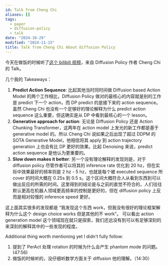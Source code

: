 ```yaml
---
id: Talk from Cheng Chi
aliases: []
tags:
  - paper
  - diffusion-policy
  - talk
date: "2024-10-29"
modified: "2024-11-15"
title: Talk from Cheng Chi About Diffusion Policy
---
```


今天在做饭的时候听了[这个 bilibili 视频](https://www.bilibili.com/video/BV1ZaeAe7EMu)，来自 Diffusion Policy 作者 Cheng Chi 的 Talk。

几个我的 Takeaways：

1. **Predict Action Sequence**: 比起其他当时同时间做 Diffusion based Action Model 的两个工作相比，Diffusion Policy 做对的最核心的内容就是别的工作是 predict 下一个 action，而 DP predict 的是接下来的 action sequence。虽然 Cheng Chi 也没有一个足够好的理论解释为什么 predict action sequence 这么重要，但这确实是从 DP 中看到最核心的一个 lesson。
2. **Generative approach for action**: 无论是 Diffusion Policy 还是 Action Chunking Transformer，这两年在 action model 上发光的新工作都是基于 generative model 的。所以 Cheng Chi 说如果之后出现了超过 DDPM 的 SOTA Generative Model，他相信将其 apply 到 action trajectory generation 上也会有比 DP 更好的效果。比起 Denoising 来说，predict action sequence 是他认为更重要的。
3. **Slow down makes it better**: 另一个没有理论解释的发现则是，对于 diffusion policy 尽管作者可以将其的 inference rate 优化到 20 hz，但在实际中效果最好的频率则是 2 hz - 5 hz，也就是每个被 executed sequence 所 cover 的时间大概在 0.25s 到 0.5 s。这个区间大概符合人从看到东西到可以做出反应的所需的时间。这里得到的结论是与之前的直觉不符合的，人们往往默认更高在机器人领域更高频率的控制是更好的，但在 diffusion policy 上反而是相对较慢的 inference speed 更好。

这上面其实很多的发现都是 “我发现这个东西 work，但我没有很好的理论框架解释为什么这个 design choice works 但是其他的不 work”。 可以看出 action generation model 这个领域现在就只是探索，我们还远没有到可以有足够深刻的来深刻的解释其中的一些发现的程度。

Additional thing worth mentioning yet I didn't fully follow:

1. 提到了 PerAct 处理 rotation 的时候为什么会产生 phantom mode 的问题。 (47:56)
2. 做饭的时候听的，没仔细听数学方面关于 diffusion 他的理解。（14:30）
